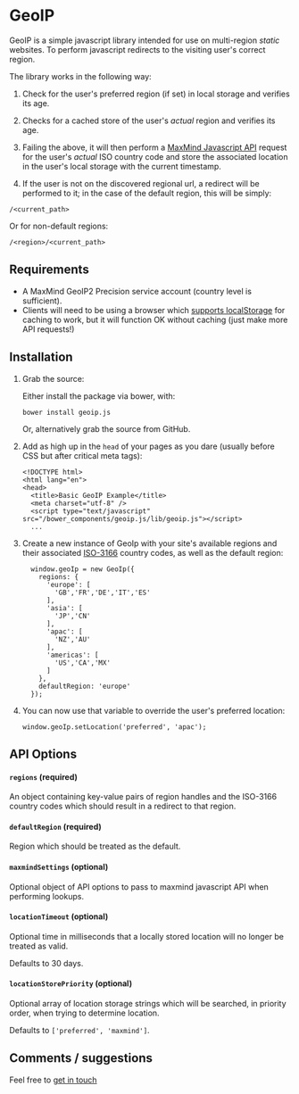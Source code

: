 # GeoIP

GeoIP is a simple javascript library intended for use on multi-region *static*
websites. To perform javascript redirects to the visiting user's correct region.

The library works in the following way:

1. Check for the user's preferred region (if set) in local storage and verifies 
its age.

2. Checks for a cached store of the user's _actual_ region and verifies its age.

3. Failing the above, it will then perform a 
[MaxMind Javascript API](http://dev.maxmind.com/geoip/geoip2/javascript/) request
for the user's _actual_ ISO country code and store the associated location in
the user's local storage with the current timestamp.

4. If the user is not on the discovered regional url, a redirect will be performed
to it; in the case of the default region, this will be simply:

  ```
  /<current_path>
  ```

  Or for non-default regions:

  ```
  /<region>/<current_path>
  ```


## Requirements
- A MaxMind GeoIP2 Precision service account (country level is sufficient).
- Clients will need to be using a browser which 
[supports localStorage](http://caniuse.com/#feat=namevalue-storage) for 
caching to work, but it will function OK without caching (just make more API
requests!)

## Installation

1. Grab the source:

    Either install the package via bower, with:

    ```
    bower install geoip.js
    ```

    Or, alternatively grab the source from GitHub.

2. Add as high up in the `head` of your pages as you dare (usually before CSS but 
after critical meta tags):

    ```
    <!DOCTYPE html>
    <html lang="en">
    <head>
      <title>Basic GeoIP Example</title>
      <meta charset="utf-8" />
      <script type="text/javascript" src="/bower_components/geoip.js/lib/geoip.js"></script>
      ...
    ```

3. Create a new instance of GeoIp with your site's available regions and their 
associated [ISO-3166](http://www.iso.org/iso/country_codes) country codes, as well as the default region:

    ```
      window.geoIp = new GeoIp({
        regions: {
          'europe': [
            'GB','FR','DE','IT','ES'
          ],
          'asia': [
            'JP','CN'
          ],
          'apac': [
            'NZ','AU'
          ],
          'americas': [
            'US','CA','MX'
          ]
        },
        defaultRegion: 'europe'
      });
    ```

3. You can now use that variable to override the user's preferred location:

    ```
    window.geoIp.setLocation('preferred', 'apac');
    ```

## API Options

#### `regions` (required)
An object containing key-value pairs of region handles and the ISO-3166 country 
codes which should result in a redirect to that region.

#### `defaultRegion` (required)
Region which should be treated as the default.

#### `maxmindSettings` (optional)
Optional object of API options to pass to maxmind javascript API when performing 
lookups.

#### `locationTimeout` (optional)
Optional time in milliseconds that a locally stored location will no longer be 
treated as valid.

Defaults to 30 days.

#### `locationStorePriority` (optional)
Optional array of location storage strings which will be searched, in priority order, 
when trying to determine location. 

Defaults to `['preferred', 'maxmind']`.


## Comments / suggestions

Feel free to [get in touch](hello@charliehawker.com)
